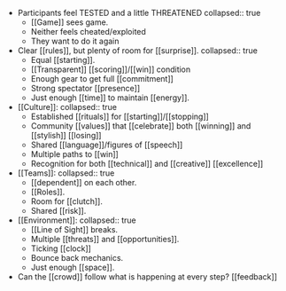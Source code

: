 - Participants feel TESTED and a little THREATENED
  collapsed:: true
	- [[Game]] sees game.
	- Neither feels cheated/exploited
	- They want to do it again
- Clear [[rules]], but plenty of room for [[surprise]].
  collapsed:: true
	- Equal [[starting]].
	- [[Transparent]] [[scoring]]/[[win]] condition
	- Enough gear to get full [[commitment]]
	- Strong spectator [[presence]]
	- Just enough [[time]] to maintain [[energy]].
- [[Culture]]:
  collapsed:: true
	- Established [[rituals]] for [[starting]]/[[stopping]]
	- Community [[values]] that [[celebrate]] both [[winning]] and [[stylish]] [[losing]]
	- Shared [[language]]/figures of [[speech]]
	- Multiple paths to [[win]]
	- Recognition for both [[technical]] and [[creative]] [[excellence]]
- [[Teams]]:
  collapsed:: true
	- [[dependent]] on each other.
	- [[Roles]].
	- Room for [[clutch]].
	- Shared [[risk]].
- [[Environment]]:
  collapsed:: true
	- [[Line of Sight]] breaks.
	- Multiple [[threats]] and [[opportunities]].
	- Ticking [[clock]]
	- Bounce back mechanics.
	- Just enough [[space]].
- Can the [[crowd]] follow what is happening at every step? [[feedback]]